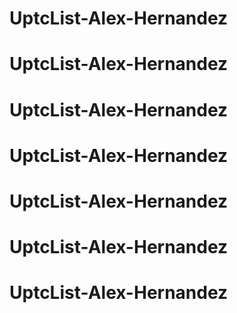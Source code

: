 # UptcList-Alex-Hernandez
# UptcList-Alex-Hernandez
# UptcList-Alex-Hernandez
# UptcList-Alex-Hernandez
# UptcList-Alex-Hernandez
# UptcList-Alex-Hernandez
# UptcList-Alex-Hernandez
